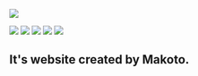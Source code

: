 ![](https://makotopl.github.io/img/text%20dark.png)


![](https://img.shields.io/github/repo-size/makotopl/makotopl.github.io) ![](https://img.shields.io/website?down_color=lightgrey&down_message=offline&up_color=green&up_message=online&url=https%3A%2F%2Fmakotopl.github.io) ![](https://img.shields.io/github/languages/count/makotopl/makotopl.github.io?color=purple) ![](https://img.shields.io/badge/facebook-makotopl-blue) ![](https://img.shields.io/twitter/url?style=social&url=https%3A%2F%2Ftwitter.com%2FMakotoPl)

## It's website created by Makoto.
